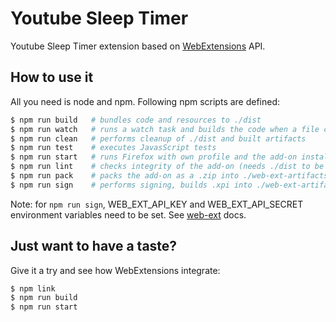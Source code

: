 # Youtube Sleep Timer

Youtube Sleep Timer extension based on [WebExtensions](https://developer.mozilla.org/en-US/Add-ons/WebExtensions) API.

## How to use it

All you need is node and npm. Following npm scripts are defined:

```bash
$ npm run build   # bundles code and resources to ./dist
$ npm run watch   # runs a watch task and builds the code when a file changes
$ npm run clean   # performs cleanup of ./dist and built artifacts
$ npm run test    # executes JavasScript tests
$ npm run start   # runs Firefox with own profile and the add-on installed (needs ./dist to be built)
$ npm run lint    # checks integrity of the add-on (needs ./dist to be built)
$ npm run pack    # packs the add-on as a .zip into ./web-ext-artifacts
$ npm run sign    # performs signing, builds .xpi into ./web-ext-artifacts on success
```

Note: for `npm run sign`, WEB_EXT_API_KEY and WEB_EXT_API_SECRET environment variables need to be set. See [web-ext](https://developer.mozilla.org/en-US/Add-ons/WebExtensions/web-ext_command_reference#web-ext_sign) docs.

## Just want to have a taste?

Give it a try and see how WebExtensions integrate:
```bash
$ npm link
$ npm run build
$ npm run start
```
